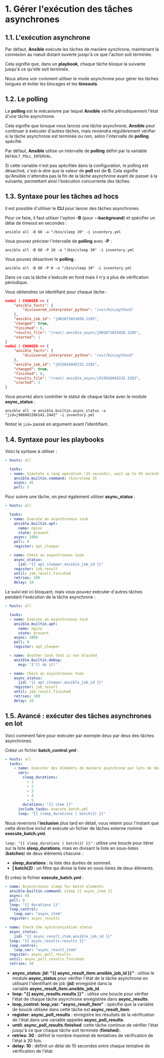 # 1. Gérer l'exécution des tâches asynchrones

## 1.1. L'exécution asynchrone

Par défaut, **Ansible** exécute les tâches de manière synchrone, maintenant la connexion au nœud distant ouverte jusqu'à ce que l'action soit terminée.

Cela signifie que, dans un **playbook**, chaque tâche bloque la suivante jusqu'à ce qu'elle soit terminée.

Nous allons voir comment utiliser le mode asynchrone pour gérer les tâches longues et éviter les blocages et les **timeouts**.

## 1.2. Le polling

Le **polling** est le mécanisme par lequel **Ansible** vérifie périodiquement l'état d'une tâche asynchrone.

Cela signifie que lorsque vous lancez une tâche asynchrone, **Ansible** peut continuer à exécuter d'autres tâches, mais reviendra régulièrement vérifier si la tâche asynchrone est terminée ou non, selon l'intervalle de **polling** spécifié.

Par défaut, **Ansible** utilise un intervalle de **polling** défini par la variable `DEFAULT_POLL_INTERVAL`.

Si cette variable n'est pas spécifiée dans la configuration, le polling est désactivé, c'est-à-dire que la valeur de **poll** est de **0**. Cela signifie qu'Ansible n'attendra pas la fin de la tâche asynchrone avant de passer à la suivante, permettant ainsi l'exécution concurrente des tâches.

## 1.3. Syntaxe pour les tâches ad hocs

Il est possible d'utiliser le **CLI** pour lancer des tâches asynchrones.

Pour ce faire, il faut utiliser l'option **-B** (pour **--background**) et spécifier un délai de timeout en secondes :

```SHELL
ansible all -B 60 -a "/bin/sleep 30" -i inventory.yml
```

Vous pouvez préciser l'intervalle de **polling** avec **-P** :

```SHELL
ansible all -B 60 -P 10 -a "/bin/sleep 30" -i inventory.yml
```

Vous pouvez désactiver le **polling** :

```SHELL
ansible all -B 60 -P 0 -a "/bin/sleep 30" -i inventory.yml
```

Dans ce cas la tâche s'exécute en fond mais il n'y a plus de vérification périodique.

Vous obtiendrez un identifiant pour chaque tâche :

```JSON
node2 | CHANGED => {
    "ansible_facts": {
        "discovered_interpreter_python": "/usr/bin/python3"
    },
    "ansible_job_id": "j902871853450.2205",
    "changed": true,
    "finished": 0,
    "results_file": "/root/.ansible_async/j902871853450.2205",
    "started": 1
}
node1 | CHANGED => {
    "ansible_facts": {
        "discovered_interpreter_python": "/usr/bin/python3"
    },
    "ansible_job_id": "j915016945232.2202",
    "changed": true,
    "finished": 0,
    "results_file": "/root/.ansible_async/j915016945232.2202",
    "started": 1
}
```

Vous pourrez alors contrôler le statut de chaque tâche avec le module **async_status** :

```SHELL
ansible all -m ansible.builtin.async_status -a "jid=j986002286141.2442" -i inventory.yml
```

Notez le ``jid=`` passé en argument avant l'identifiant.

## 1.4. Syntaxe pour les playbooks

Voici la syntaxe à utiliser :

```YAML
- hosts: all

  tasks:
  - name: Simulate a long operation (15 seconds), wait up to 45 seconds, check every 5 seconds
    ansible.builtin.command: /bin/sleep 15
    async: 45
    poll: 5
```

Pour suivre une tâche, on peut également utiliser **async_status** :

```YAML
- hosts: all

  tasks:
  - name: Execute an asynchronous task
    ansible.builtin.apt:
      name: nginx
      state: present
    async: 1000
    poll: 0
    register: apt_sleeper

  - name: Check an asynchronous task
    async_status:
      jid: "{{ apt_sleeper.ansible_job_id }}"
    register: job_result
    until: job_result.finished
    retries: 100
    delay: 10
```

Le suivi est ici bloquant, mais vous pouvez exécuter d'autres tâches pendant l'exécution de la tâche asynchrone :

```YAML
- hosts: all

  tasks:
  - name: Execute an asynchronous task
    ansible.builtin.apt:
      name: nginx
      state: present
    async: 1000
    poll: 0
    register: apt_sleeper

  - name: Another task that is not blocked
    ansible.builtin.debug:
      msg: "I'll do it!"

  - name: Check an asynchronous task
    async_status:
      jid: "{{ apt_sleeper.ansible_job_id }}"
    register: job_result
    until: job_result.finished
    retries: 100
    delay: 10
```

## 1.5. Avancé : exécuter des tâches asynchrones en lot

Voici comment faire pour exécuter par exemple deux par deux des tâches asynchrones.

Créez un fichier **batch_control.yml** :

```YAML
- hosts: all
  tasks:
    - name: Exécuter des éléments de manière asynchrone par lots de deux éléments
      vars:
        sleep_durations:
          - 1
          - 2
          - 3
          - 4
          - 5
        durations: "{{ item }}"
      include_tasks: execute_batch.yml
      loop: "{{ sleep_durations | batch(2) }}"
```

Nous reverrons l'**inclusion** plus tard en détail, vous retenir pour l'instant que cette directive inclut et exécute un fichier de tâches externe nommé **execute_batch.yml**.

`loop: "{{ sleep_durations | batch(2) }}"` : utilise une boucle pour itérer sur la liste **sleep_durations**, mais en divisant la liste en sous-listes (**batches**) de deux éléments chacune :

- **sleep_durations** : la liste des durées de sommeil.
- **| batch(2)** : un filtre qui divise la liste en sous-listes de deux éléments.

Et créez le fichier **execute_batch.yml** :

```YAML
- name: Asynchronous sleep for batch elements
  ansible.builtin.command: sleep {{ async_item }}
  async: 45
  poll: 0
  loop: "{{ durations }}"
  loop_control:
    loop_var: "async_item"
  register: async_results

- name: Check the synchronization status
  async_status:
    jid: "{{ async_result_item.ansible_job_id }}"
  loop: "{{ async_results.results }}"
  loop_control:
    loop_var: "async_result_item"
  register: async_poll_results
  until: async_poll_results.finished
  retries: 30
```

- **async_status: jid: "{{ async_result_item.ansible_job_id }}"** : utilise le module **async_status** pour vérifier l'état de la tâche asynchrone en utilisant l'identifiant de job (**jid**) enregistré dans la variable **async_result_item.ansible_job_id**.
- **loop: "{{ async_results.results }}"** : utilise une boucle pour vérifier l'état de chaque tâche asynchrone enregistrée dans **async_results**.
- **loop_control: loop_var: "async_result_item"** : spécifie que la variable de boucle utilisée dans cette tâche est **async_result_item**.
- **register: async_poll_results** : enregistre les résultats de la vérification de l'état dans une variable appelée **async_poll_results**.
- **until: async_poll_results.finished** :cette tâche continue de vérifier l'état jusqu'à ce que chaque tâche soit terminée (**finished**).
- **retries: 30** : définit le nombre maximal de tentatives de vérification de l'état à 30 fois.
- **delay: 10** : définit un délai de 10 secondes entre chaque tentative de vérification de l'état.